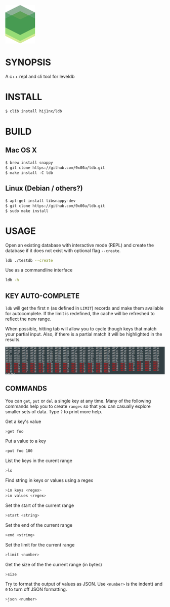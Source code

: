 ![img](/man/logo.png)

# SYNOPSIS
A c++ repl and cli tool for leveldb

# INSTALL

```bash
$ clib install hij1nx/ldb
```

# BUILD

## Mac OS X

```cli
$ brew install snappy
$ git clone https://github.com/0x00a/ldb.git
$ make install -C ldb
```

## Linux (Debian / others?)

```cli
$ apt-get install libsnappy-dev
$ git clone https://github.com/0x00a/ldb.git
$ sudo make install
```


# USAGE
Open an existing database with interactive mode (REPL) and create the
database if it does not exist with optional flag `--create`.
```bash
ldb ./testdb --create
```

Use as a commandline interface
```bash
ldb -h
```


## KEY AUTO-COMPLETE
`ldb` will get the first n (as defined in `LIMIT`) records and make them
available for autocomplete. If the limit is redefined, the cache will be
refreshed to reflect the new range.

When possible, hitting tab will allow you to cycle though keys that match
your partial input. Also, if there is a partial match it will be highlighted
in the results.

![img](/man/colors.png)

## COMMANDS
You can `get`, `put` or `del` a single key at any time. Many of the following
commands help you to create `ranges` so that you can casually explore smaller
sets of data. Type `?` to print more help.

Get a key's value
```bash
>get foo
```

Put a value to a key
```bash
>put foo 100
```

List the keys in the curent range
```bash
>ls
```

Find string in keys or values using a regex
```bash
>in keys <regex>
>in values <regex>
```

Set the start of the current range
```bash
>start <string>
```

Set the end of the current range
```bash
>end <string>
```

Set the limit for the current range
```bash
>limit <number>
```

Get the size of the the current range (in bytes)
```bash
>size
```

Try to format the output of values as JSON. Use `<number>` is the indent)
and `0` to turn off JSON formatting.

```bash
>json <number>
```
